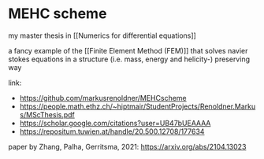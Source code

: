 # MEHC scheme

my master thesis in [[Numerics for differential equations]]

a fancy example of the [[Finite Element Method (FEM)]]
that solves navier stokes equations in a structure (i.e. mass, energy and helicity-) preserving way

link:
- https://github.com/markusrenoldner/MEHCscheme
- https://people.math.ethz.ch/~hiptmair/StudentProjects/Renoldner.Markus/MScThesis.pdf
- https://scholar.google.com/citations?user=UB47bUEAAAA
- https://repositum.tuwien.at/handle/20.500.12708/177634


paper by Zhang, Palha, Gerritsma, 2021:
https://arxiv.org/abs/2104.13023

